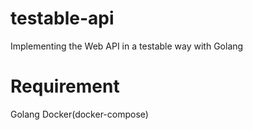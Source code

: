 # testable-api

Implementing the Web API in a testable way with Golang

# Requirement

Golang
Docker(docker-compose)